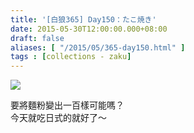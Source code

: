 ```yaml
---
title: '[白狼365] Day150：たこ焼き'
date: 2015-05-30T12:00:00.000+08:00
draft: false
aliases: [ "/2015/05/365-day150.html" ]
tags : [collections - zaku]
---
```


![](/images/zaku150.jpg)

要將麵粉變出一百樣可能嗎？  
今天就吃日式的就好了～
